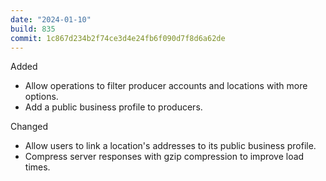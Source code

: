 ```yaml
---
date: "2024-01-10"
build: 835
commit: 1c867d234b2f74ce3d4e24fb6f090d7f8d6a62de
---
```


Added
- Allow operations to filter producer accounts and locations with more options.
- Add a public business profile to producers.

Changed
- Allow users to link a location's addresses to its public business profile.
- Compress server responses with gzip compression to improve load times.
